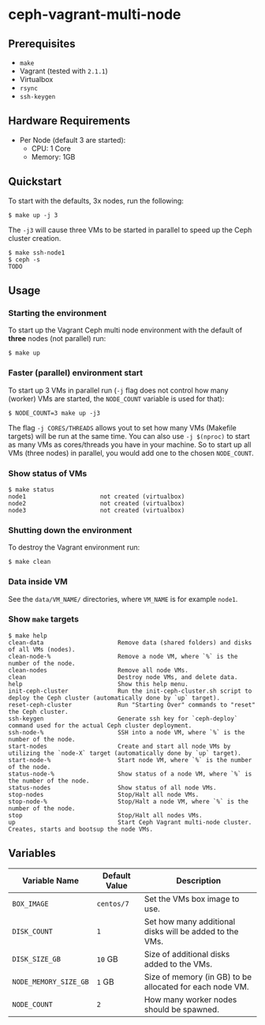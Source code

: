 # ceph-vagrant-multi-node

## Prerequisites
* `make`
* Vagrant (tested with `2.1.1`)
* Virtualbox
* `rsync`
* `ssh-keygen`

## Hardware Requirements
* Per Node (default 3 are started):
    * CPU: 1 Core
    * Memory: 1GB

## Quickstart
To start with the defaults, 3x nodes, run the following:
```
$ make up -j 3
```
The `-j3` will cause three VMs to be started in parallel to speed up the Ceph cluster creation.

```
$ make ssh-node1
$ ceph -s
TODO
```

## Usage
### Starting the environment
To start up the Vagrant Ceph multi node environment with the default of **three** nodes (not parallel) run:
```
$ make up
```

### Faster (parallel) environment start
To start up 3 VMs in parallel run (`-j` flag does not control how many (worker) VMs are started, the `NODE_COUNT` variable is used for that):
```
$ NODE_COUNT=3 make up -j3
```
The flag `-j CORES/THREADS` allows yout to set how many VMs (Makefile targets) will be run at the same time.
You can also use `-j $(nproc)` to start as many VMs as cores/threads you have in your machine.
So to start up all VMs (three nodes) in parallel, you would add one to the chosen `NODE_COUNT`.

### Show status of VMs
```
$ make status
node1                     not created (virtualbox)
node2                     not created (virtualbox)
node3                     not created (virtualbox)
```

### Shutting down the environment
To destroy the Vagrant environment run:
```
$ make clean
```

### Data inside VM
See the `data/VM_NAME/` directories, where `VM_NAME` is for example `node1`.

### Show `make` targets
```
$ make help
clean-data                     Remove data (shared folders) and disks of all VMs (nodes).
clean-node-%                   Remove a node VM, where `%` is the number of the node.
clean-nodes                    Remove all node VMs.
clean                          Destroy node VMs, and delete data.
help                           Show this help menu.
init-ceph-cluster              Run the init-ceph-cluster.sh script to deploy the Ceph cluster (automatically done by `up` target).
reset-ceph-cluster             Run "Starting Over" commands to "reset" the Ceph cluster.
ssh-keygen                     Generate ssh key for `ceph-deploy` command used for the actual Ceph cluster deployment.
ssh-node-%                     SSH into a node VM, where `%` is the number of the node.
start-nodes                    Create and start all node VMs by utilizing the `node-X` target (automatically done by `up` target).
start-node-%                   Start node VM, where `%` is the number of the node.
status-node-%                  Show status of a node VM, where `%` is the number of the node.
status-nodes                   Show status of all node VMs.
stop-nodes                     Stop/Halt all node VMs.
stop-node-%                    Stop/Halt a node VM, where `%` is the number of the node.
stop                           Stop/Halt all nodes VMs.
up                             Start Ceph Vagrant multi-node cluster. Creates, starts and bootsup the node VMs.
```

## Variables
| Variable Name         | Default Value | Description                                              |
| --------------------- | ------------- | -------------------------------------------------------- |
| `BOX_IMAGE`           | `centos/7`    | Set the VMs box image to use.                            |
| `DISK_COUNT`          | `1`           | Set how many additional disks will be added to the VMs.  |
| `DISK_SIZE_GB`        | `10` GB       | Size of additional disks added to the VMs.               |
| `NODE_MEMORY_SIZE_GB` | `1` GB        | Size of memory (in GB) to be allocated for each node VM. |
| `NODE_COUNT`          | `2`           | How many worker nodes should be spawned.                 |
